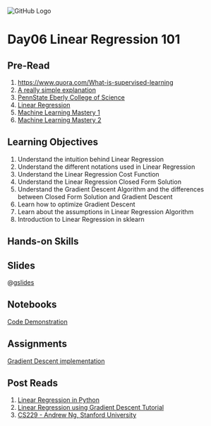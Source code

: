 ![GitHub Logo](https://s3.ap-south-1.amazonaws.com/greyatom-social/logo.png)

# Day06 Linear Regression 101

## Pre-Read

1. https://www.quora.com/What-is-supervised-learning
2. [A really simple explanation](https://www.thedataschool.co.uk/benedetta-tagliaferri/predictive-analytics-101-a-really-simple-explanation-about-linear-regression/)
3. [PennState Eberly College of Science](https://onlinecourses.science.psu.edu/stat501/node/251)
4. [Linear Regression](http://onlinestatbook.com/2/regression/intro.html)
5. [Machine Learning Mastery 1](http://machinelearningmastery.com/simple-linear-regression-tutorial-for-machine-learning/)
6. [Machine Learning Mastery 2](http://machinelearningmastery.com/supervised-and-unsupervised-machine-learning-algorithms/)

## Learning Objectives

1. Understand the intuition behind Linear Regression
2. Understand the different notations used in Linear Regression
3. Understand the Linear Regression Cost Function
4. Understand the Linear Regression Closed Form Solution
5. Understand the Gradient Descent Algorithm and the differences between Closed Form Solution and Gradient Descent
6. Learn how to optimize Gradient Descent
7. Learn about the assumptions in Linear Regression Algorithm
8. Introduction to Linear Regression in sklearn

## Hands-on Skills

## Slides
@[gslides](1iEcVrqz_C6fuyzX5PM1715zOC_-HiKYXkRjgtE8H9bw)

## Notebooks

[Code Demonstration](https://github.com/commit-live-students/day06-linear-regression-101/blob/master/notebooks/Day06_demo.ipynb)

## Assignments

[Gradient Descent implementation](https://github.com/commit-live-students/gradient-descent-python)

## Post Reads

1. [Linear Regression in Python](https://medium.com/towards-data-science/simple-and-multiple-linear-regression-in-python-c928425168f9)
2. [Linear Regression using Gradient Descent Tutorial](https://machinelearningmastery.com/linear-regression-tutorial-using-gradient-descent-for-machine-learning/)
3. [CS229 - Andrew Ng, Stanford University](http://cs229.stanford.edu/notes/cs229-notes1.pdf)
